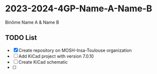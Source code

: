 # 2023-2024-4GP-Name-A-Name-B

Binôme Name A &amp; Name B

## TODO List

- [x] Create repository on MOSH-Insa-Toulouse organization
- [ ] Add KiCad project with version 7.0.10
- [ ] Create KiCad schematic
- [ ] 
